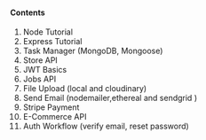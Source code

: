 
#### Contents

1. Node Tutorial
2. Express Tutorial
3. Task Manager (MongoDB, Mongoose)
4. Store API
5. JWT Basics
6. Jobs API
7. File Upload (local and cloudinary)
8. Send Email (nodemailer,ethereal and sendgrid )
9. Stripe Payment
10. E-Commerce API
11. Auth Workflow (verify email, reset password)
